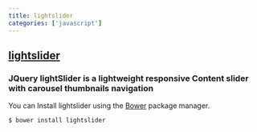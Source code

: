```yaml
---
title: lightslider
categories: ['javascript']
---
```

## [lightslider](https://github.com/sachinchoolur/lightslider)

### JQuery lightSlider is a lightweight responsive Content slider with carousel thumbnails navigation


You can Install lightslider using the [Bower](http://bower.io) package manager.

```sh
$ bower install lightslider
```
